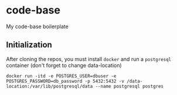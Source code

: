# code-base

My code-base boilerplate

## Initialization

After cloning the repos, you must install `docker` and run a `postgresql` container (don't forget to change data-location)

`docker run -itd -e POSTGRES_USER=dbuser -e POSTGRES_PASSWORD=db_password -p 5432:5432 -v /data-location:/var/lib/postgresql/data --name postgresql postgres`
